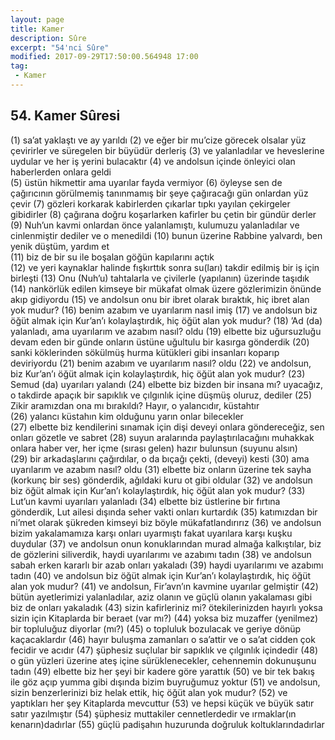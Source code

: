 ```yaml
---
layout: page
title: Kamer
description: Sûre
excerpt: "54'nci Sûre"
modified: 2017-09-29T17:50:00.564948 17:00
tag: 
 - Kamer
---
```


## 54. Kamer Sûresi

(1) sa’at yaklaştı ve ay yarıldı
(2) ve eğer bir mu’cize	görecek olsalar	yüz çevirirler ve süregelen bir büyüdür derleriş
(3) ve yalanladılar ve heveslerine uydular ve her iş yerini bulacaktır
(4) ve andolsun	içinde önleyici olan haberlerden onlara geldi	
(5) üstün hikmettir ama uyarılar fayda vermiyor	
(6) öyleyse sen de çağırıcının görülmemiş tanınmamış bir şeye çağıracağı gün onlardan yüz çevir	
(7) gözleri korkarak kabirlerden çıkarlar tıpkı yayılan çekirgeler gibidirler 
(8) çağırana doğru koşarlarken kafirler bu çetin bir gündür derler
(9) Nuh’un kavmi onlardan önce yalanlamıştı, kulumuzu yalanladılar ve cinlenmiştir dediler ve o menedildi
(10) bunun üzerine Rabbine yalvardı, ben yenik düştüm, yardım et	
(11) biz de bir su ile boşalan göğün kapılarını açtık	
(12) ve yeri kaynaklar halinde fışkırttık sonra su(ları) takdir edilmiş	
 bir iş için birleşti
(13) Onu (Nuh’u) tahtalarla ve çivilerle (yapılanın) üzerinde taşıdık 
(14) nankörlük edilen kimseye bir mükafat olmak üzere gözlerimizin önünde akıp gidiyordu
(15) ve andolsun onu bir ibret olarak bıraktık, hiç ibret alan yok mudur?
(16) benim azabım ve uyarılarım	nasıl imiş
(17) ve andolsun biz öğüt almak için Kur’an’ı kolaylaştırdık, hiç öğüt alan yok mudur?
(18) ’Ad (da) yalanladı, ama uyarılarım ve azabım nasıl? oldu
(19) elbette biz uğursuzluğu devam eden bir günde onların üstüne uğultulu bir kasırga gönderdik
(20) sanki köklerinden sökülmüş	hurma kütükleri gibi insanları koparıp deviriyordu
(21) benim azabım ve uyarılarım nasıl? oldu
(22) ve andolsun, biz Kur’an’ı öğüt almak için kolaylaştırdık, hiç öğüt alan yok mudur?	
(23) Semud (da)	uyarıları yalandı
(24) elbette biz bizden bir insana mı? uyacağız, o takdirde apaçık bir sapıklık ve çılgınlık içine düşmüş oluruz, dediler
(25) Zikir aramızdan ona mı bırakıldı? Hayır, o yalancıdır, küstahtır	
(26) yalancı küstahın kim olduğunu yarın onlar bilecekler	
(27) elbette biz kendilerini sınamak için dişi deveyi onlara göndereceğiz, sen onları gözetle ve sabret
(28) suyun aralarında paylaştırılacağını muhakkak onlara haber ver, her içme (sırası gelen) hazır bulunsun (suyunu alsın)	
(29) bir arkadaşlarını çağırdılar, o da bıçağı çekti, (deveyi) kesti
(30) ama uyarılarım ve azabım nasıl? oldu 
(31) elbette biz onların üzerine tek sayha (korkunç bir ses) gönderdik, ağıldaki kuru ot gibi oldular
(32) ve andolsun biz öğüt almak için Kur’an’ı kolaylaştırdık, hiç öğüt alan yok mudur?
(33) Lut’un kavmi uyarıları yalanladı
(34) elbette biz üstlerine bir fırtına gönderdik, Lut ailesi dışında seher vakti onları kurtardık
(35) katımızdan bir ni’met olarak şükreden kimseyi biz böyle mükafatlandırırız 
(36) ve andolsun bizim yakalamamıza karşı onları uyarmıştı fakat uyarılara karşı	kuşku duydular
(37) ve andolsun onun konuklarından murad almağa kalkıştılar, biz de gözlerini siliverdik, haydi uyarılarımı ve azabımı tadın
(38) ve andolsun sabah erken kararlı bir azab onları yakaladı
(39) haydi uyarılarımı ve azabımı tadın 
(40) ve andolsun biz öğüt almak için Kur’an’ı kolaylaştırdık, hiç öğüt alan yok mudur?
(41) ve andolsun, Fir’avn’ın kavmine uyarılar gelmiştir
(42) bütün ayetlerimizi yalanladılar, aziz olanın ve güçlü olanın yakalaması gibi biz de onları yakaladık
(43) sizin kafirleriniz mi? ötekilerinizden hayırlı yoksa sizin için Kitaplarda bir beraet (var mı?)
(44) yoksa biz muzaffer (yenilmez) bir topluluğuz diyorlar (mı?)
(45) o topluluk bozulacak ve geriye dönüp kaçacaklardır
(46) hayır buluşma zamanları o sa’attir ve o sa’at cidden çok fecidir ve acıdır 
(47) şüphesiz suçlular bir sapıklık ve çılgınlık içindedir
(48) o gün yüzleri üzerine ateş içine sürüklenecekler, cehennemin dokunuşunu tadın
(49) elbette biz her şeyi bir kadere göre yarattık 
(50) ve bir tek bakış ile göz açıp yumma gibi dışında bizim buyruğumuz yoktur
(51) ve andolsun, sizin benzerlerinizi biz helak ettik, hiç öğüt alan yok mudur?
(52) ve yaptıkları her şey Kitaplarda mevcuttur
(53) ve hepsi küçük ve büyük satır satır yazılmıştır
(54) şüphesiz muttakiler cennetlerdedir ve ırmaklar(ın kenarın)dadırlar	
(55) güçlü padişahın huzurunda doğruluk koltuklarındadırlar
